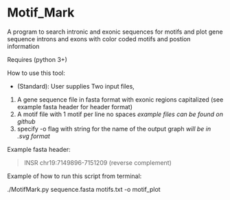 # Motif_Mark
A program to search intronic and exonic sequences for motifs and plot gene sequence introns and exons with color coded motifs  and postion information

Requires (python 3+)


How to use this tool:
- (Standard): User supplies Two input files,
 1) A gene sequence  file in fasta format with exonic regions capitalized (see example fasta header for header format)
 2) A motif file with 1 motif per line no spaces
    *example files can be found on github*
 3) specify -o flag with string for the name of the output graph *will be in .svg format*
 
Example fasta header:

 >INSR chr19:7149896-7151209 (reverse complement)

Example of how to run this script from terminal:

./MotifMark.py sequence.fasta motifs.txt -o motif_plot 
